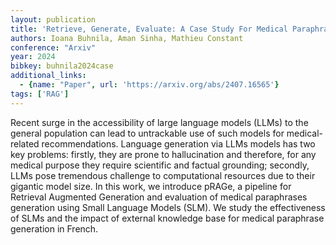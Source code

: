 ```yaml
---
layout: publication
title: 'Retrieve, Generate, Evaluate: A Case Study For Medical Paraphrases Generation With Small Language Models'
authors: Ioana Buhnila, Aman Sinha, Mathieu Constant
conference: "Arxiv"
year: 2024
bibkey: buhnila2024case
additional_links:
  - {name: "Paper", url: 'https://arxiv.org/abs/2407.16565'}
tags: ['RAG']
---
```

Recent surge in the accessibility of large language models (LLMs) to the
general population can lead to untrackable use of such models for
medical-related recommendations. Language generation via LLMs models has two
key problems: firstly, they are prone to hallucination and therefore, for any
medical purpose they require scientific and factual grounding; secondly, LLMs
pose tremendous challenge to computational resources due to their gigantic
model size. In this work, we introduce pRAGe, a pipeline for Retrieval
Augmented Generation and evaluation of medical paraphrases generation using
Small Language Models (SLM). We study the effectiveness of SLMs and the impact
of external knowledge base for medical paraphrase generation in French.
